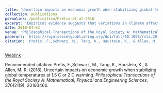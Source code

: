 ```yaml
---
title: 'Uncertain impacts on economic growth when stabilizing global temperatures at 1.5°C or 2°C warming'
collection: publications
permalink: /publication/Pretis-et-al-2018
excerpt: 'Empirical evidence suggests that variations in climate affect economic growth across countries over time. However, little is known about the relative impacts of climate change on economic outcomes when global mean surface temperature (GMST) is stabilized at 1.5°C or 2°C warming relative to pre-industrial levels. Here we use a new set of climate simulations under 1.5°C and 2°C warming from the "Half a degree Additional warming, Prognosis and Projected Impacts" (HAPPI) project to assess changes in economic growth using empirical estimates of climate impacts in a global panel dataset. Panel estimation results that are robust to outliers and breaks suggest that within-year variability of monthly temperatures and precipitation has little effect on economic growth beyond global nonlinear temperature effects. While expected temperature changes under a GMST increase of 1.5°C lead to proportionally higher warming in the Northern Hemisphere, the projected impact on economic growth is larger in the Tropics and Southern Hemisphere. Accounting for econometric estimation and climate uncertainty, the projected impacts on economic growth of 1.5°C warming are close to indistinguishable from current climate conditions, while 2°C warming suggests statistically lower economic growth for a large set of countries (median projected annual growth up to 2% lower). Level projections of gross domestic product (GDP) per capita exhibit high uncertainties, with median projected global average GDP per capita approximately 5% lower at the end of the century under 2°C warming relative to 1.5°C. The correlation between climate-induced reductions in per capita GDP growth and national income levels is significant at the $p<0.001$ level, with lower-income countries experiencing greater losses, which may increase economic inequality between countries and is relevant to discussions of loss and damage under the United Nations Framework Convention on Climate Change.'
date: 2018-04-02
venue: 'Philosophical Transactions of the Royal Society A: Mathematical, Physical and Engineering Sciences'
paperurl: 'https://royalsocietypublishing.org/doi/full/10.1098/rsta.2016.0460'
citation: 'Pretis, F.,Schwarz, M., Tang, K., Haustein, K., & Allen, M. R. (2018). Uncertain impacts on economic growth when stabilizing global temperatures at 1.5 C or 2 C warming. <i>Philosophical Transactions of the Royal Society A: Mathematical, Physical and Engineering Sciences</i>, 376(2119), 20160460.'
---
```


[Weblink](https://royalsocietypublishing.org/doi/full/10.1098/rsta.2016.0460)

Recommended citation: Pretis, F.,Schwarz, M., Tang, K., Haustein, K., & Allen, M. R. (2018). Uncertain impacts on economic growth when stabilizing global temperatures at 1.5 C or 2 C warming. <i>Philosophical Transactions of the Royal Society A: Mathematical, Physical and Engineering Sciences</i>, 376(2119), 20160460.

